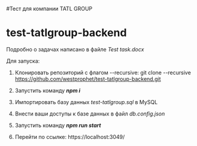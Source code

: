 #Тест для компании TATL GROUP
# test-tatlgroup-backend

Подробно о задачах написано в файле *Test task.docx*

Для запуска: 

1. Клонировать репозиторий c флагом --recursive:
   git clone --recursive https://github.com/westprophet/test-tatlgroup-backend.git

2. Запустить команду ***npm i***
   
3. Импортировать базу данных *test-tatlgroup.sql* в MySQL

4. Внести ваши доступы к базе данных в файл *db.config.json*
   
5. Запустить команду ***npm run start***
   
6. Перейти по ссылке: https://localhost:3049/
